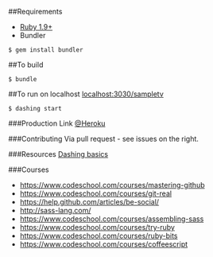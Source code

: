 
##Requirements
* [Ruby 1.9+](https://www.ruby-lang.org/en/downloads/) 
* Bundler 
```
$ gem install bundler
```
##To build
```
$ bundle
```
##To run on localhost
[localhost:3030/sampletv](http://localhost:3030/sampletv)
```
$ dashing start
```

###Production Link
[@Heroku](http://kitchen-dashboard.herokuapp.com)

###Contributing
Via pull request - see issues on the right.

###Resources
[Dashing basics](http://dashing.io/)

###Courses
- https://www.codeschool.com/courses/mastering-github
- https://www.codeschool.com/courses/git-real
- https://help.github.com/articles/be-social/
- http://sass-lang.com/
-	https://www.codeschool.com/courses/assembling-sass
-	https://www.codeschool.com/courses/try-ruby
-	https://www.codeschool.com/courses/ruby-bits
- https://www.codeschool.com/courses/coffeescript

